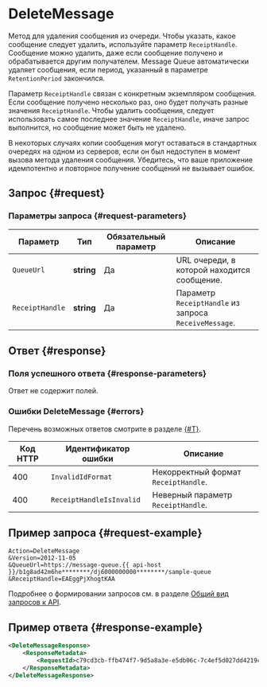 # DeleteMessage

Метод для удаления сообщения из очереди. Чтобы указать, какое сообщение следует удалить, используйте параметр `ReceiptHandle`. Сообщение можно удалить, даже если сообщение получено и обрабатывается другим получателем. Message Queue автоматически удаляет сообщения, если период, указанный в параметре `RetentionPeriod` закончился.

Параметр `ReceiptHandle` связан с конкретным экземпляром сообщения. Если сообщение получено несколько раз, оно будет получать разные значения `ReceiptHandle`. Чтобы удалить сообщения, следует использовать самое последнее значение `ReceiptHandle`, иначе запрос выполнится, но сообщение может быть не удалено.

В некоторых случаях копии сообщения могут оставаться в стандартных очередях на одном из серверов, если он был недоступен в момент вызова метода удаления сообщения. Убедитесь, что ваше приложение идемпотентно и повторное получение сообщений не вызывает ошибок.

## Запрос {#request}

### Параметры запроса {#request-parameters}

Параметр | Тип | Обязательный параметр | Описание
----- | ----- | ----- | -----
`QueueUrl` | **string** | Да | URL очереди, в которой находится сообщение.
`ReceiptHandle` | **string** | Да | Параметр `ReceiptHandle` из запроса `ReceiveMessage`.

## Ответ {#response}

### Поля успешного ответа {#response-parameters}

Ответ не содержит полей.

### Ошибки DeleteMessage {#errors}

Перечень возможных ответов смотрите в разделе [{#T}](../common-errors.md).

Код HTTP | Идентификатор ошибки | Описание
----- | ----- | -----
400 | `InvalidIdFormat` | Некорректный формат `ReceiptHandle`.
400 | `ReceiptHandleIsInvalid` | Неверный параметр `ReceiptHandle`.

## Пример запроса {#request-example}

```text
Action=DeleteMessage
&Version=2012-11-05
&QueueUrl=https://message-queue.{{ api-host }}/b1g8ad42m6he********/dj6000000000********/sample-queue
&ReceiptHandle=EAEggPjXhogtKAA
```

Подробнее о формировании запросов см. в разделе [Общий вид запросов к API](../index.md#api-request).

## Пример ответа {#response-example}

```xml
<DeleteMessageResponse>
    <ResponseMetadata>
        <RequestId>c79cd3cb-ffb474f7-9d5a8a3e-e5db06c-7c4ef5d027dd4219c28bf6c2********</RequestId>
    </ResponseMetadata>
</DeleteMessageResponse>
```
